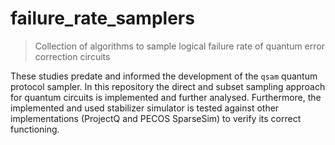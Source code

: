 # failure_rate_samplers
> Collection of algorithms to sample logical failure rate of quantum error correction circuits

These studies predate and informed the development of the `qsam` quantum protocol sampler. In this repository the direct and subset sampling approach for quantum circuits is implemented and further analysed. Furthermore, the implemented and used stabilizer simulator is tested against other implementations (ProjectQ and PECOS SparseSim) to verify its correct functioning.

